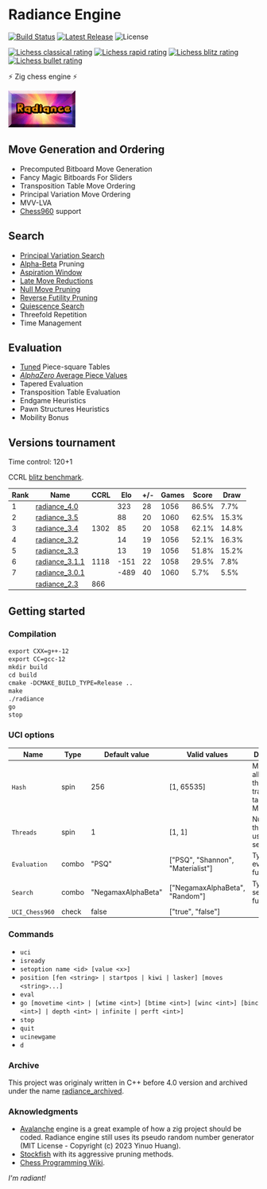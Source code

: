 # Radiance Engine
[![Build Status](https://github.com/ppipelin/radiance/actions/workflows/tests.yml/badge.svg)](https://github.com/ppipelin/radiance/actions/workflows/tests.yml)
[![Latest Release](https://img.shields.io/github/v/release/ppipelin/radiance?display_name=release)](https://github.com/ppipelin/radiance/releases)
![License](https://img.shields.io/github/license/ppipelin/radiance)

[![Lichess classical rating](https://lichess-shield.vercel.app/api?username=radianceengine&format=classical)](https://lichess.org/@/radianceengine/perf/classical)
[![Lichess rapid rating](https://lichess-shield.vercel.app/api?username=radianceengine&format=rapid)](https://lichess.org/@/radianceengine/perf/rapid)
[![Lichess blitz rating](https://lichess-shield.vercel.app/api?username=radianceengine&format=blitz)](https://lichess.org/@/radianceengine/perf/blitz)
[![Lichess bullet rating](https://lichess-shield.vercel.app/api?username=radianceengine&format=bullet)](https://lichess.org/@/radianceengine/perf/bullet)

:zap: Zig chess engine :zap:

![Radiance Logo, courtesy of Jim Ablett](dcu2Wsn.png "Image Credit: Jim Ablett")

## Move Generation and Ordering

- Precomputed Bitboard Move Generation
- Fancy Magic Bitboards For Sliders
- Transposition Table Move Ordering
- Principal Variation Move Ordering
- MVV-LVA
- [Chess960](https://www.chessprogramming.org/Chess960) support

## Search

- [Principal Variation Search](https://www.chessprogramming.org/Principal_Variation_Search)
- [Alpha-Beta](https://www.chessprogramming.org/Alpha-Beta) Pruning
- [Aspiration Window](https://www.chessprogramming.org/Aspiration_Windows)
- [Late Move Reductions](https://www.chessprogramming.org/Late_Move_Reductions)
- [Null Move Pruning](https://www.chessprogramming.org/Null_Move_Pruning)
- [Reverse Futility Pruning](https://www.chessprogramming.org/Reverse_Futility_Pruning)
- [Quiescence Search](https://www.chessprogramming.org/Quiescence_Search)
- Threefold Repetition
- Time Management

## Evaluation

- [Tuned](https://www.chessprogramming.org/PeSTO%27s_Evaluation_Function) Piece-square Tables
- [_AlphaZero_ Average Piece Values](https://arxiv.org/pdf/2009.04374)
- Tapered Evaluation
- Transposition Table Evaluation
- Endgame Heuristics
- Pawn Structures Heuristics
- Mobility Bonus

## Versions tournament

Time control: 120+1

CCRL [blitz benchmark](https://computerchess.org.uk/ccrl/404/cgi/compare_engines.cgi?family=Radiance&print=Rating+list&print=Score+with+common+opponents).

| Rank | Name             | CCRL  | Elo  | +/- | Games | Score | Draw  |
| ---- | ---------------- | ----- | ---- | --- | ----- | ----- | ----- |
| 1    | [radiance_4.0]   |       |  323 |  28 |  1056 | 86.5% |  7.7% |
| 2    | [radiance_3.5]   |       |   88 |  20 |  1060 | 62.5% | 15.3% |
| 3    | [radiance_3.4]   |  1302 |   85 |  20 |  1058 | 62.1% | 14.8% |
| 4    | [radiance_3.2]   |       |   14 |  19 |  1056 | 52.1% | 16.3% |
| 5    | [radiance_3.3]   |       |   13 |  19 |  1056 | 51.8% | 15.2% |
| 6    | [radiance_3.1.1] |  1118 | -151 |  22 |  1058 | 29.5% |  7.8% |
| 7    | [radiance_3.0.1] |       | -489 |  40 |  1060 |  5.7% |  5.5% |
|      | [radiance_2.3]   |   866 |      |     |       |       |       |

## Getting started

### Compilation

```
export CXX=g++-12
export CC=gcc-12
mkdir build
cd build
cmake -DCMAKE_BUILD_TYPE=Release ..
make
./radiance
go
stop
```

### UCI options

| Name           | Type  | Default value       |  Valid values                     | Description                                          |
| -------------- | ----- | ------------------- | --------------------------------- | ---------------------------------------------------- |
| `Hash`         | spin  |         256         |             [1, 65535]            | Memory allocated to the transposition table (in MB). |
| `Threads`      | spin  |          1          |               [1, 1]              | Number of threads used to search.                    |
| `Evaluation`   | combo |        "PSQ"        | ["PSQ", "Shannon", "Materialist"] | Type of evaluation function.                         |
| `Search`       | combo |  "NegamaxAlphaBeta" |   ["NegamaxAlphaBeta", "Random"]  | Type of search function.                             |
| `UCI_Chess960` | check |        false        |          ["true", "false"]        |                                                      |

### Commands

- `uci`
- `isready`
- `setoption name <id> [value <x>]`
- `position [fen <string> | startpos | kiwi | lasker] [moves <string>...]`
- `eval`
- `go [movetime <int> | [wtime <int>] [btime <int>] [winc <int>] [binc <int>] | depth <int> | infinite | perft <int>]`
- `stop`
- `quit`
- `ucinewgame`
- `d`

### Archive

This project was originaly written in C++ before 4.0 version and archived under the name [radiance_archived](https://github.com/ppipelin/radiance_archived).

### Aknowledgments

- [Avalanche](https://github.com/SnowballSH/Avalanche) engine is a great example of how a zig project should be coded. Radiance engine still uses its pseudo random number generator (MIT License - Copyright (c) 2023 Yinuo Huang).
- [Stockfish](https://github.com/official-stockfish/Stockfish) with its aggressive pruning methods.
- [Chess Programming Wiki](https://www.chessprogramming.org/Main_Page).

_I'm radiant!_

[radiance_4.0]: https://github.com/ppipelin/radiance/releases/tag/4.0
[radiance_3.5]: https://github.com/ppipelin/radiance_archived/releases/tag/3.5
[radiance_3.4]: https://github.com/ppipelin/radiance_archived/releases/tag/3.4
[radiance_3.3]: https://github.com/ppipelin/radiance_archived/releases/tag/3.3
[radiance_3.2]: https://github.com/ppipelin/radiance_archived/releases/tag/3.2
[radiance_3.1.1]: https://github.com/ppipelin/radiance_archived/releases/tag/3.1.1
[radiance_3.0.1]: https://github.com/ppipelin/radiance_archived/releases/tag/3.0.1
[radiance_2.4]: https://github.com/ppipelin/radiance_archived/releases/tag/2.4
[radiance_2.3]: https://github.com/ppipelin/radiance_archived/releases/tag/2.3
[radiance_2.2]: https://github.com/ppipelin/radiance_archived/releases/tag/2.2
[radiance_2.1]: https://github.com/ppipelin/radiance_archived/releases/tag/2.1
[radiance_2.0]: https://github.com/ppipelin/radiance_archived/releases/tag/2.0
[radiance_2.4]: https://github.com/ppipelin/radiance_archived/releases/tag/2.4
[radiance_1.5]: https://github.com/ppipelin/radiance_archived/releases/tag/1.5
[radiance_1.4]: https://github.com/ppipelin/radiance_archived/releases/tag/1.4
